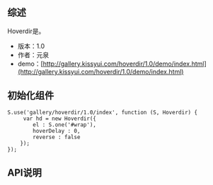 ## 综述

Hoverdir是。

* 版本：1.0
* 作者：元泉
* demo：[http://gallery.kissyui.com/hoverdir/1.0/demo/index.html](http://gallery.kissyui.com/hoverdir/1.0/demo/index.html)

## 初始化组件
		
    S.use('gallery/hoverdir/1.0/index', function (S, Hoverdir) {
         var hd = new Hoverdir({
            el : S.one('#wrap'),
            hoverDelay : 0,
            reverse : false
        });
    });
	
	

## API说明
